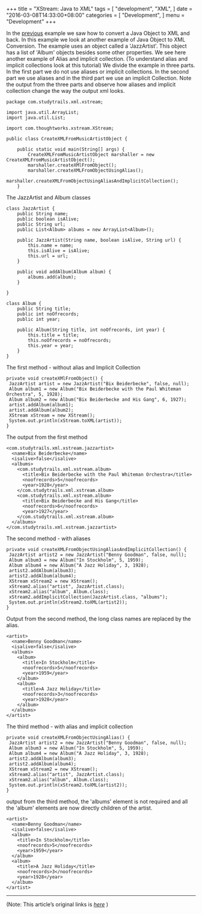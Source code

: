 
+++
title = "XStream: Java to XML"
tags = [
    "development",
    "XML",
]
date = "2016-03-08T14:33:00+08:00"
categories = [
    "Development",
]
menu = "Development"
+++

In the [previous](/post/dev_201603081411) example we saw how to convert a Java Object to XML and back. In this example we look at another example of Java Object to XML Conversion. The example uses an object called a 'JazzArtist'. This object has a list of 'Album' objects besides some other properties. We see here another example of Alias and implicit collection. (To understand alias and implicit collections look at this tutorial) We divide the example in three parts. In the first part we do not use aliases or implicit collections. In the second part we use aliases and in the third part we use an implicit Collection. Note the output from the three parts and observe how aliases and implicit collection change the way the output xml looks.

```
package com.studytrails.xml.xstream;

import java.util.ArrayList;
import java.util.List;

import com.thoughtworks.xstream.XStream;

public class CreateXMLFromMusicArtistObject {

    public static void main(String[] args) {
        CreateXMLFromMusicArtistObject marshaller = new CreateXMLFromMusicArtistObject();
        marshaller.createXMlFromObject();
        marshaller.createXMLFromObjectUsingAlias();
        marshaller.createXMLFromObjectUsingAliasAndImplicitCollection();
    }
```
<!--more-->
The JazzArtist and Album classes

```
class JazzArtist {
    public String name;
    public boolean isAlive;
    public String url;
    public List<Album> albums = new ArrayList<Album>();

    public JazzArtist(String name, boolean isAlive, String url) {
        this.name = name;
        this.isAlive = isAlive;
        this.url = url;
    }

    public void addAlbum(Album album) {
        albums.add(album);
    }

}

class Album {
    public String title;
    public int noOfrecords;
    public int year;

    public Album(String title, int noOfrecords, int year) {
        this.title = title;
        this.noOfrecords = noOfrecords;
        this.year = year;
    }
}
```

The first method - without alias and Implicit Collection

```
private void createXMlFromObject() {
 JazzArtist artist = new JazzArtist("Bix Beiderbecke", false, null);
 Album album1 = new Album("Bix Beiderbecke with the Paul Whiteman Orchestra", 5, 1928);
 Album album2 = new Album("Bix Beiderbecke and His Gang", 6, 1927);
 artist.addAlbum(album1);
 artist.addAlbum(album2);
 XStream xStream = new XStream();
 System.out.println(xStream.toXML(artist));
}
```

The output from the first method

```
<com.studytrails.xml.xstream.jazzartist>
  <name>Bix Beiderbecke</name>
  <isalive>false</isalive>
  <albums>
    <com.studytrails.xml.xstream.album>
      <title>Bix Beiderbecke with the Paul Whiteman Orchestra</title>
      <noofrecords>5</noofrecords>
      <year>1928</year>
    </com.studytrails.xml.xstream.album>
    <com.studytrails.xml.xstream.album>
      <title>Bix Beiderbecke and His Gang</title>
      <noofrecords>6</noofrecords>
      <year>1927</year>
    </com.studytrails.xml.xstream.album>
  </albums>
</com.studytrails.xml.xstream.jazzartist>
```

The second method - with aliases

```
private void createXMLFromObjectUsingAliasAndImplicitCollection() {
 JazzArtist artist2 = new JazzArtist("Benny Goodman", false, null);
 Album album3 = new Album("In Stockholm", 5, 1959);
 Album album4 = new Album("A Jazz Holiday", 3, 1928);
 artist2.addAlbum(album3);
 artist2.addAlbum(album4);
 XStream xStream2 = new XStream();
 xStream2.alias("artist", JazzArtist.class);
 xStream2.alias("album", Album.class);
 xStream2.addImplicitCollection(JazzArtist.class, "albums");
 System.out.println(xStream2.toXML(artist2));
}
```
Output from the second method, the long class names are replaced by the alias.

```
<artist>
  <name>Benny Goodman</name>
  <isalive>false</isalive>
  <albums>
    <album>
      <title>In Stockholm</title>
      <noofrecords>5</noofrecords>
      <year>1959</year>
    </album>
    <album>
      <title>A Jazz Holiday</title>
      <noofrecords>3</noofrecords>
      <year>1928</year>
    </album>
  </albums>
</artist>
```

The third method - with alias and implicit collection

```
private void createXMLFromObjectUsingAlias() {
 JazzArtist artist2 = new JazzArtist("Benny Goodman", false, null);
 Album album3 = new Album("In Stockholm", 5, 1959);
 Album album4 = new Album("A Jazz Holiday", 3, 1928);
 artist2.addAlbum(album3);
 artist2.addAlbum(album4);
 XStream xStream2 = new XStream();
 xStream2.alias("artist", JazzArtist.class);
 xStream2.alias("album", Album.class);
 System.out.println(xStream2.toXML(artist2));
}
```

output from the third method, the 'albums' element is not required and all the 'album' elements are now directly children of the artist.

```
<artist>
  <name>Benny Goodman</name>
  <isalive>false</isalive>
  <album>
    <title>In Stockholm</title>
    <noofrecords>5</noofrecords>
    <year>1959</year>
  </album>
  <album>
    <title>A Jazz Holiday</title>
    <noofrecords>3</noofrecords>
    <year>1928</year>
  </album>
</artist>
```

------------------

(Note: This article’s original links is [*here*](http://www.studytrails.com/java/xml/xstream/xstream-xml-to-java.jsp "XStream XML to Java") )
